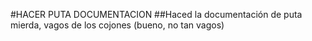 #HACER PUTA DOCUMENTACION
##Haced la documentación de puta mierda, vagos de los cojones (bueno, no tan vagos)
